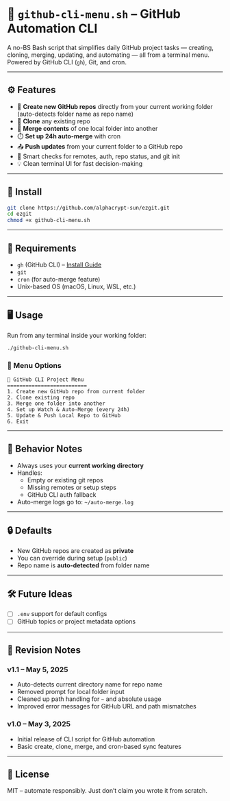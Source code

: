 # 📘 `github-cli-menu.sh` – GitHub Automation CLI

A no-BS Bash script that simplifies daily GitHub project tasks — creating, cloning, merging, updating, and automating — all from a terminal menu. Powered by GitHub CLI (`gh`), Git, and cron.

---

## ⚙️ Features

- 📁 **Create new GitHub repos** directly from your current working folder (auto-detects folder name as repo name)
- 🔄 **Clone** any existing repo  
- 🔗 **Merge contents** of one local folder into another  
- ⏱️ **Set up 24h auto-merge** with cron  
- 📤 **Push updates** from your current folder to a GitHub repo  
- 🧠 Smart checks for remotes, auth, repo status, and git init  
- 💡 Clean terminal UI for fast decision-making  

---

## 🚀 Install

```bash
git clone https://github.com/alphacrypt-sun/ezgit.git
cd ezgit
chmod +x github-cli-menu.sh
```

---

## 🧪 Requirements

- `gh` (GitHub CLI) – [Install Guide](https://cli.github.com/)  
- `git`  
- `cron` (for auto-merge feature)  
- Unix-based OS (macOS, Linux, WSL, etc.)

---

## 🖥️ Usage

Run from any terminal inside your working folder:
```bash
./github-cli-menu.sh
```

### 🧭 Menu Options

```
🔧 GitHub CLI Project Menu
==========================
1. Create new GitHub repo from current folder
2. Clone existing repo
3. Merge one folder into another
4. Set up Watch & Auto-Merge (every 24h)
5. Update & Push Local Repo to GitHub
6. Exit
```

---

## 📌 Behavior Notes

- Always uses your **current working directory**  
- Handles:
  - Empty or existing git repos
  - Missing remotes or setup steps
  - GitHub CLI auth fallback
- Auto-merge logs go to: `~/auto-merge.log`

---

## 🔒 Defaults

- New GitHub repos are created as **private**  
- You can override during setup (`public`)  
- Repo name is **auto-detected** from folder name

---

## 🛠️ Future Ideas

- [ ] `.env` support for default configs  
- [ ] GitHub topics or project metadata options

---

## 🧾 Revision Notes

### v1.1 – May 5, 2025
- Auto-detects current directory name for repo name
- Removed prompt for local folder input
- Cleaned up path handling for `~` and absolute usage
- Improved error messages for GitHub URL and path mismatches

### v1.0 – May 3, 2025
- Initial release of CLI script for GitHub automation
- Basic create, clone, merge, and cron-based sync features

---

## 📄 License

MIT – automate responsibly. Just don’t claim you wrote it from scratch.
